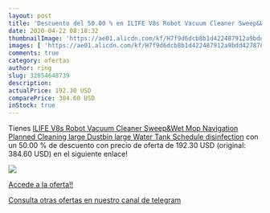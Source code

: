 ```yaml
---
layout: post
title: 'Descuento del 50.00 % en ILIFE V8s Robot Vacuum Cleaner Sweep&Wet'
date: 2020-04-22 08:18:32
thumbnailImage: 'https://ae01.alicdn.com/kf/H7f9d6dcb8b1d422487912a9bdd427878L/ILIFE-V8s-Robot-Vacuum-Cleaner-Sweep-Wet-Mop-Navigation-Planned-Cleaning-large-Dustbin-large-Water-Tank.jpg_350x350._SL200_.jpg'
images: [ 'https://ae01.alicdn.com/kf/H7f9d6dcb8b1d422487912a9bdd427878L/ILIFE-V8s-Robot-Vacuum-Cleaner-Sweep-Wet-Mop-Navigation-Planned-Cleaning-large-Dustbin-large-Water-Tank.jpg_350x350._SL200_.jpg' ]
comments: true
category: ofertas
author: ring
slug: 32854648739
description:
actualPrice: 192.30 USD
comparePrice: 384.60 USD
inStock: true
---
```


Tienes [ILIFE V8s Robot Vacuum Cleaner Sweep&Wet Mop Navigation Planned Cleaning large Dustbin large Water Tank Schedule disinfection](https://www.amazon.com/dp/32854648739/?tag=redken08-20) con un 50.00 % de descuento con precio de oferta de 192.30 USD (original: 384.60 USD) en el siguiente enlace!

[![](https://ae01.alicdn.com/kf/H7f9d6dcb8b1d422487912a9bdd427878L/ILIFE-V8s-Robot-Vacuum-Cleaner-Sweep-Wet-Mop-Navigation-Planned-Cleaning-large-Dustbin-large-Water-Tank.jpg_350x350._SL200_.jpg)](https://www.amazon.com/dp/32854648739/?tag=redken08-20)

[Accede a la oferta!!](https://www.amazon.com/dp/32854648739/?tag=redken08-20)

[Consulta otras ofertas en nuestro canal de telegram](https://t.me/s/ofertas25)
